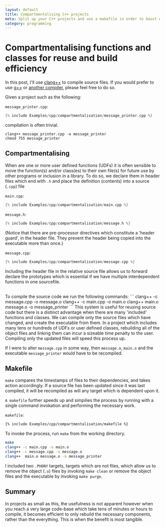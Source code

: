 ```yaml
---
layout: default
title: Compartmentalising C++ projects
meta: Split up your C++ projects and use a makefile in order to boost efficiency 
category: programming
---
```


# Compartmentalising functions and classes for reuse and build efficiency

In this post, I'll use [clang++](https://clang.llvm.org/) to compile source files.  If you would prefer to use [g++](https://gcc.gnu.org/) or [another compiler](http://www.stroustrup.com/compilers.html), please feel free to do so.

Given a project such as the following:

`message_printer.cpp`:

```cpp
{% include Examples/cpp/compartmentalisation/message_printer.cpp %}
```

compilation is often trivial.

```
clang++ message_printer.cpp -o message_printer
chmod 755 message_printer
```


## Compartmentalising

When are one or more user defined functions (UDFs) it is often sensible to move the function(s) and/or class(es) to their own file(s) for future use by other programs or inclusion in a library.  To do so, we declare them in header files which end with `.h` and place the definition (contents) into a source (`.cpp`) file 

`main.cpp`:
```cpp
{% include Examples/cpp/compartmentalisation/main.cpp %}
```

`message.h`:
```cpp
{% include Examples/cpp/compartmentalisation/message.h %}
```
(Notice that there are pre-processor directives which constitute a 'header guard', in the header file.  They prevent the header being copied into the executable more than once.)

`message.cpp`:
```cpp
{% include Examples/cpp/compartmentalisation/message.cpp %}
```
Including the header file in the relative source file allows us to forward declare the prototypes which is essential if we have multiple interdependent functions in one sourcefile.

<br />
To compile the source code we run the following commands:
```
clang++ -c message.cpp -o message.o
clang++ -c main.cpp -o main.o
clang++ main.o message.o -o message_printer
```
This system is useful for reusing source code but there is a distinct advantage when there are many 'included' functions and classes.  We can compile only the source files which have changed, and create the executable from them.  In a project which includes many tens or hundreds of UDFs or user defined classes, rebuilding all of the object files and linking them can incur a sizeable time penalty to the user.  Compiling only the updated files will speed this process up. 

If I were to alter `message.cpp` in some way, then `message.o`, `main.o`  and the executable `message_printer` would have to be recompiled.

## Makefile

`make` compares the timestamps of files to their dependencies, and takes action accordingly.  If a source file has been updated since it was last compiled, it will be recompiled as will any target which is dependent upon it.


`A makefile`  further speeds up and simpilies the process by running with a single command invokation and performing the necessary work.

`makefile`:
```makefile
{% include Examples/cpp/compartmentalisation/makefile %}
```

To invoke the process, run `make` from the working directory.

```bash
make
clang++ -c main.cpp -o main.o
clang++ -c message.cpp -o message.o
clang++  main.o message.o -o message_printer
```

I included two `.PHONY` targets, targets which are not files, which allow us to remove the object (`.o`) files by invoking `make clean` or remove the object files and the executable by invoking `make purge`.


## Summary 

In projects as small as this, the usefulness is not apparent however when you reach a very large code-base which take tens of minutes or hours to compile, it becomes efficient to only rebuild the necessary components, rather than the everything.  This is when the benefit is most tangible.
